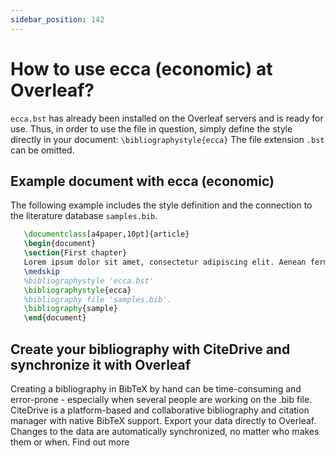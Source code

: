 ```yaml
---
sidebar_position: 142
---
```


# How to use ecca (economic) at Overleaf?
`ecca.bst` has already been installed on the Overleaf servers and is ready for use. Thus, in order to use the file in question, simply define the style directly in your document: `\bibliographystyle{ecca}` The file extension `.bst` can be omitted.

## Example document with ecca (economic)
The following example includes the style definition and the connection to the literature database `samples.bib`.
```tex
   \documentclass[a4paper,10pt]{article}
   \begin{document}
   \section{First chapter}
   Lorem ipsum dolor sit amet, consectetur adipiscing elit. Aenean fermentum justo massa, ut maximus mauris sodales et. Aenean vel elit a erat rhoncus pharetra.
   \medskip
   %bibliographystyle 'ecca.bst'
   \bibliographystyle{ecca}
   %bibliography file 'samples.bib'.
   \bibliography{sample}
   \end{document}
```

## Create your bibliography with CiteDrive and synchronize it with Overleaf
Creating a bibliography in BibTeX by hand can be time-consuming and error-prone - especially when several people are working on the .bib file. CiteDrive is a platform-based and collaborative bibliography and citation manager with native BibTeX support. Export your data directly to Overleaf. Changes to the data are automatically synchronized, no matter who makes them or when. Find out more